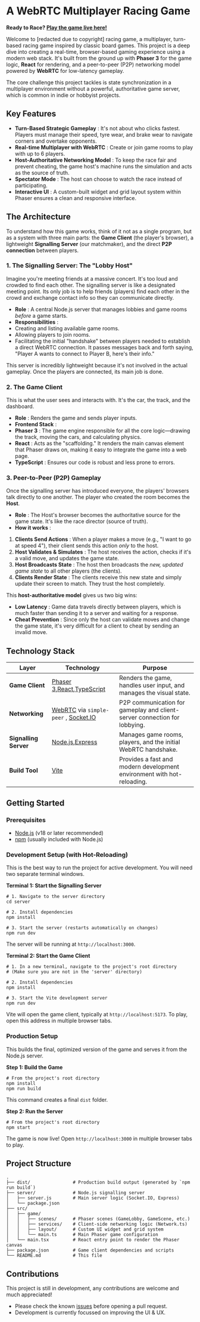 
# A WebRTC Multiplayer Racing Game

**Ready to Race? [Play the game live here!](https://itslightsoutandawaywego.co.uk/ "null")**

Welcome to [redacted due to copyright] racing game, a multiplayer, turn-based racing game inspired by classic board games. This project is a deep dive into creating a real-time, browser-based gaming experience using a modern web stack. It's built from the ground up with **Phaser 3** for the game logic, **React** for rendering, and a peer-to-peer (P2P) networking model powered by **WebRTC** for low-latency gameplay.

The core challenge this project tackles is state synchronization in a multiplayer environment without a powerful, authoritative game server, which is common in indie or hobbyist projects.

## Key Features

* **Turn-Based Strategic Gameplay** : It's not about who clicks fastest. Players must manage their speed, tyre wear, and brake wear to navigate corners and overtake opponents.
* **Real-time Multiplayer with WebRTC** : Create or join game rooms to play with up to 6 players.
* **Host-Authoritative Networking Model** : To keep the race fair and prevent cheating, the game host's machine runs the simulation and acts as the source of truth.
* **Spectator Mode** : The host can choose to watch the race instead of participating.
* **Interactive UI** : A custom-built widget and grid layout system within Phaser ensures a clean and responsive interface.

## The Architecture

To understand how this game works, think of it not as a single program, but as a system with three main parts: the **Game Client** (the player's browser), a lightweight **Signalling Server** (our matchmaker), and the direct **P2P connection** between players.

### 1. The Signalling Server: The "Lobby Host"

Imagine you're meeting friends at a massive concert. It's too loud and crowded to find each other. The signalling server is like a designated meeting point. Its only job is to help friends (players) find each other in the crowd and exchange contact info so they can communicate directly.

* **Role** : A central Node.js server that manages lobbies and game rooms *before* a game starts.
* **Responsibilities** :
* Creating and listing available game rooms.
* Allowing players to join rooms.
* Facilitating the initial "handshake" between players needed to establish a direct WebRTC connection. It passes messages back and forth saying, "Player A wants to connect to Player B, here's their info."

This server is incredibly lightweight because it's not involved in the actual gameplay. Once the players are connected, its main job is done.

### 2. The Game Client

This is what the user sees and interacts with. It's the car, the track, and the dashboard.

* **Role** : Renders the game and sends player inputs.
* **Frontend Stack** :
* **Phaser 3** : The game engine responsible for all the core logic—drawing the track, moving the cars, and calculating physics.
* **React** : Acts as the "scaffolding." It renders the main canvas element that Phaser draws on, making it easy to integrate the game into a web page.
* **TypeScript** : Ensures our code is robust and less prone to errors.

### 3. Peer-to-Peer (P2P) Gameplay

Once the signalling server has introduced everyone, the players' browsers talk directly to one another. The player who created the room becomes the **Host**.

* **Role** : The Host's browser becomes the authoritative source for the game state. It's like the race director (source of truth).
* **How it works** :

1. **Clients Send Actions** : When a player makes a move (e.g., "I want to go at speed 4"), their client sends this action *only* to the host.
2. **Host Validates & Simulates** : The host receives the action, checks if it's a valid move, and updates the game state.
3. **Host Broadcasts State** : The host then broadcasts the *new, updated game state* to all other players (the clients).
4. **Clients Render State** : The clients receive this new state and simply update their screen to match. They trust the host completely.

This **host-authoritative model** gives us two big wins:

* **Low Latency** : Game data travels directly between players, which is much faster than sending it to a server and waiting for a response.
* **Cheat Prevention** : Since only the host can validate moves and change the game state, it's very difficult for a client to cheat by sending an invalid move.

## Technology Stack

| **Layer**             | **Technology**                                                                                          | **Purpose**                                                         |
| --------------------------- | ------------------------------------------------------------------------------------------------------------- | ------------------------------------------------------------------------- |
| **Game Client**       | [Phaser 3](https://phaser.io/ "null"),[React](https://reactjs.org/ "null"),[TypeScript](https://www.typescriptlang.org/ "null") | Renders the game, handles user input, and manages the visual state.       |
| **Networking**        | [WebRTC](https://webrtc.org/ "null") via `simple-peer` , [Socket.IO](https://socket.io/ "null")                       | P2P communication for gameplay and client-server connection for lobbying. |
| **Signalling Server** | [Node.js](https://nodejs.org/ "null"),[Express](https://expressjs.com/ "null")                                            | Manages game rooms, players, and the initial WebRTC handshake.            |
| **Build Tool**        | [Vite](https://vitejs.dev/ "null")                                                                                  | Provides a fast and modern development environment with hot-reloading.    |

## Getting Started

### Prerequisites

* [Node.js](https://nodejs.org/en/ "null") (v18 or later recommended)
* [npm](https://www.npmjs.com/ "null") (usually included with Node.js)

### Development Setup (with Hot-Reloading)

This is the best way to run the project for active development. You will need two separate terminal windows.

**Terminal 1: Start the Signalling Server**

```
# 1. Navigate to the server directory
cd server

# 2. Install dependencies
npm install

# 3. Start the server (restarts automatically on changes)
npm run dev

```

The server will be running at `http://localhost:3000`.

**Terminal 2: Start the Game Client**

```
# 1. In a new terminal, navigate to the project's root directory
# (Make sure you are not in the 'server' directory)

# 2. Install dependencies
npm install

# 3. Start the Vite development server
npm run dev

```

Vite will open the game client, typically at `http://localhost:5173`. To play, open this address in multiple browser tabs.

### Production Setup

This builds the final, optimized version of the game and serves it from the Node.js server.

**Step 1: Build the Game**

```
# From the project's root directory
npm install
npm run build

```

This command creates a final `dist` folder.

**Step 2: Run the Server**

```
# From the project's root directory
npm start

```

The game is now live! Open `http://localhost:3000` in multiple browser tabs to play.

## Project Structure

```
.
├── dist/                # Production build output (generated by `npm run build`)
├── server/              # Node.js signalling server
│   ├── server.js        # Main server logic (Socket.IO, Express)
│   └── package.json
├── src/
│   ├── game/
│   │   ├── scenes/      # Phaser scenes (GameLobby, GameScene, etc.)
│   │   ├── services/    # Client-side networking logic (Network.ts)
│   │   ├── layout/      # Custom UI widget and grid system
│   │   └── main.ts      # Main Phaser game configuration
│   └── main.tsx         # React entry point to render the Phaser canvas
├── package.json         # Game client dependencies and scripts
└── README.md            # This file

```

## Contributions

This project is still in development, any contributions are welcome and much appreciated! 

* Please check the known [issues](https://github.com/milesmfe/racing-game/issues) before opening a pull request.
* Development is currently focussed on improving the UI & UX.

